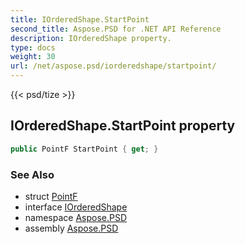 ```yaml
---
title: IOrderedShape.StartPoint
second_title: Aspose.PSD for .NET API Reference
description: IOrderedShape property. 
type: docs
weight: 30
url: /net/aspose.psd/iorderedshape/startpoint/
---
```

{{< psd/tize >}}
## IOrderedShape.StartPoint property

```csharp
public PointF StartPoint { get; }
```

### See Also

* struct [PointF](../../pointf/)
* interface [IOrderedShape](../)
* namespace [Aspose.PSD](../../iorderedshape/)
* assembly [Aspose.PSD](../../../)


